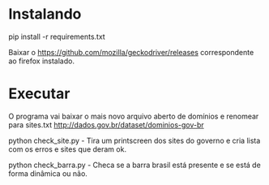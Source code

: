 
# Instalando

pip install -r requirements.txt

Baixar o https://github.com/mozilla/geckodriver/releases correspondente ao firefox instalado.

# Executar

O programa vai baixar o mais novo arquivo aberto de domínios e renomear para sites.txt
http://dados.gov.br/dataset/dominios-gov-br

python check_site.py  - Tira um printscreen dos sites do governo e cria lista com os erros e sites que deram ok.

python check_barra.py - Checa se a barra brasil está presente e se está de forma dinâmica ou não.


